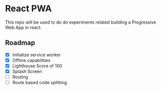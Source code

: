 # React PWA

This repo will be used to do do experiments related building a Progressive Web App in react.

## Roadmap

- [x] Initialize service worker
- [x] Offline capabilities
- [x] Lighthouse Score of 100
- [x] Splash Screen
- [ ] Routing
- [ ] Route based code splitting